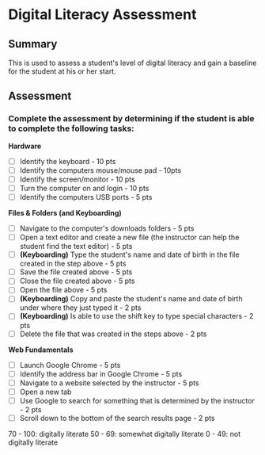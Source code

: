 # Digital Literacy Assessment

## Summary

This is used to assess a student's level of digital literacy and gain a baseline for the student at his or her start.

## Assessment

### Complete the assessment by determining if the student is able to complete the following tasks: 

**Hardware**

- [ ] Identify the keyboard - 10 pts
- [ ] Identify the computers mouse/mouse pad - 10pts
- [ ] Identify the screen/monitor - 10 pts
- [ ] Turn the computer on and login - 10 pts
- [ ] Identify the computers USB ports - 5 pts

**Files & Folders (and Keyboarding)**

- [ ] Navigate to the computer's downloads folders - 5 pts
- [ ] Open a text editor and create a new file (the instructor can help the student find the text editor) - 5 pts
- [ ] **(Keyboarding)** Type the student's name and date of birth in the file created in the step above - 5 pts
- [ ] Save the file created above - 5 pts
- [ ] Close the file created above - 5 pts
- [ ] Open the file above - 5 pts
- [ ] **(Keyboarding)** Copy and paste the student's name and date of birth under where they just typed it - 2 pts 
- [ ] **(Keyboarding)** Is able to use the shift key to type special characters - 2 pts
- [ ] Delete the file that was created in the steps above - 2 pts

**Web Fundamentals**

- [ ] Launch Google Chrome - 5 pts
- [ ] Identify the address bar in Google Chrome - 5 pts
- [ ] Navigate to a website selected by the instructor - 5 pts
- [ ] Open a new tab
- [ ] Use Google to search for something that is determined by the instructor - 2 pts
- [ ] Scroll down to the bottom of the search results page - 2 pts

70 - 100: digitally literate
50 - 69: somewhat digitally literate
0 - 49: not digitally literate
